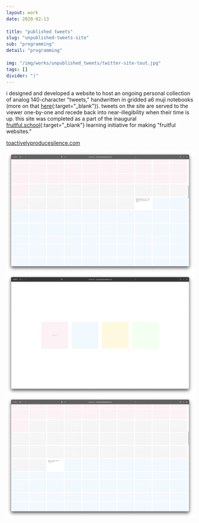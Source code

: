 ```yaml
---
layout: work
date: 2020-02-13

title: "published tweets"
slug: "unpublished-tweets-site"
sub: "programming"
detail: "programming"

img: "/img/works/unpublished_tweets/twitter-site-tout.jpg"
tags: []
divider: "|"
---
```


i designed and developed a website to host an ongoing personal collection of analog 140-character "tweets," handwritten in gridded a6 muji notebooks (more on that [here](https://neeta.works/works/unpublished_tweets/){:target="_blank"}). tweets on the site are served to the viewer one-by-one and recede back into near-illegibility when their time is up. this site was completed as a part of the inaugural [fruitful.school](https://fruitful.school/){:target="_blank"} learning initiative for making "fruitful websites." 

[toactivelyproducesilence.com](http://www.toactivelyproducesilence.com)

![unpublished tweets site](/img/works/unpublished_tweets/twitter-site-1.png)
![unpublished tweets site](/img/works/unpublished_tweets/twitter-site-2.png)
![unpublished tweets site](/img/works/unpublished_tweets/twitter-site-3.png)
